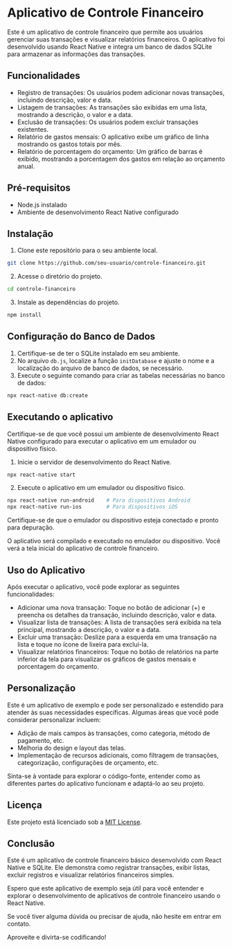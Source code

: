 # Aplicativo de Controle Financeiro

Este é um aplicativo de controle financeiro que permite aos usuários gerenciar suas transações e visualizar relatórios financeiros. O aplicativo foi desenvolvido usando React Native e integra um banco de dados SQLite para armazenar as informações das transações.

## Funcionalidades

- Registro de transações: Os usuários podem adicionar novas transações, incluindo descrição, valor e data.
- Listagem de transações: As transações são exibidas em uma lista, mostrando a descrição, o valor e a data.
- Exclusão de transações: Os usuários podem excluir transações existentes.
- Relatório de gastos mensais: O aplicativo exibe um gráfico de linha mostrando os gastos totais por mês.
- Relatório de porcentagem do orçamento: Um gráfico de barras é exibido, mostrando a porcentagem dos gastos em relação ao orçamento anual.

## Pré-requisitos

- Node.js instalado
- Ambiente de desenvolvimento React Native configurado

## Instalação

1. Clone este repositório para o seu ambiente local.

```bash
git clone https://github.com/seu-usuario/controle-financeiro.git
```

2. Acesse o diretório do projeto.

```bash
cd controle-financeiro
```

3. Instale as dependências do projeto.

```bash
npm install
```

## Configuração do Banco de Dados

1. Certifique-se de ter o SQLite instalado em seu ambiente.
2. No arquivo `db.js`, localize a função `initDatabase` e ajuste o nome e a localização do arquivo de banco de dados, se necessário.
3. Execute o seguinte comando para criar as tabelas necessárias no banco de dados:

```bash
npx react-native db:create
```

## Executando o aplicativo

Certifique-se de que você possui um ambiente de desenvolvimento React Native configurado para executar o aplicativo em um emulador ou dispositivo físico.

1. Inicie o servidor de desenvolvimento do React Native.

```bash
npx react-native start
```

2. Execute o aplicativo em um emulador ou dispositivo físico.

```bash
npx react-native run-android    # Para dispositivos Android
npx react-native run-ios        # Para dispositivos iOS
```

Certifique-se de que o emulador ou dispositivo esteja conectado e pronto para depuração.

O aplicativo será compilado e executado no emulador ou dispositivo. Você verá a tela inicial do aplicativo de controle financeiro.

## Uso do Aplicativo

Após executar o aplicativo, você pode explorar as seguintes funcionalidades:

- Adicionar uma nova transação: Toque no botão de adicionar (+) e preencha os detalhes da transação, incluindo descrição, valor e data.
- Visualizar lista de transações: A lista de transações será exibida na tela principal, mostrando a descrição, o valor e a data.
- Excluir uma transação: Deslize para a esquerda em uma transação na lista e toque no ícone de lixeira para excluí-la.
- Visualizar relatórios financeiros: Toque no botão de relatórios na parte inferior da tela para visualizar os gráficos de gastos mensais e porcentagem do orçamento.

## Personalização

Este é um aplicativo de exemplo e pode ser personalizado e estendido para atender às suas necessidades específicas. Algumas áreas que você pode considerar personalizar incluem:

- Adição de mais campos às transações, como categoria, método de pagamento, etc.
- Melhoria do design e layout das telas.
- Implementação de recursos adicionais, como filtragem de transações, categorização, configurações de orçamento, etc.

Sinta-se à vontade para explorar o código-fonte, entender como as diferentes partes do aplicativo funcionam e adaptá-lo ao seu projeto.

## Licença

Este projeto está licenciado sob a [MIT License](LICENSE).

## Conclusão

Este é um aplicativo de controle financeiro básico desenvolvido com React Native e SQLite. Ele demonstra como registrar transações, exibir listas, excluir registros e visualizar relatórios financeiros simples.

Espero que este aplicativo de exemplo seja útil para você entender e explorar o desenvolvimento de aplicativos de controle financeiro usando o React Native.

Se você tiver alguma dúvida ou precisar de ajuda, não hesite em entrar em contato.

Aproveite e divirta-se codificando!
